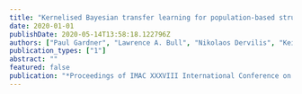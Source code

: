 ```yaml
---
title: "Kernelised Bayesian transfer learning for population-based structural health monitoring"
date: 2020-01-01
publishDate: 2020-05-14T13:58:18.122796Z
authors: ["Paul Gardner", "Lawrence A. Bull", "Nikolaos Dervilis", "Keith Worden"]
publication_types: ["1"]
abstract: ""
featured: false
publication: "*Proceedings of IMAC XXXVIII International Conference on Modal Analysis*"
---
```


